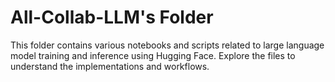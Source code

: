 # All-Collab-LLM's Folder

This folder contains various notebooks and scripts related to large language model training and inference using Hugging Face. Explore the files to understand the implementations and workflows.
